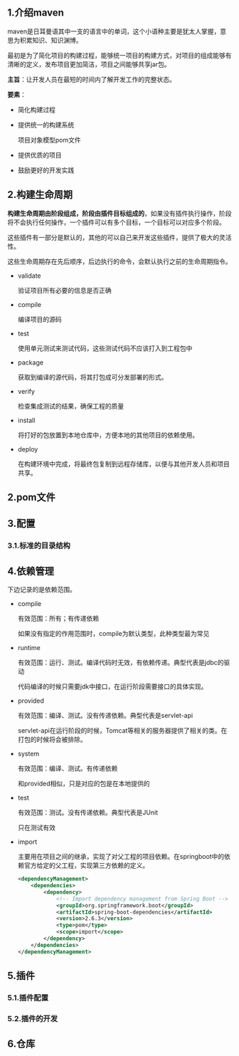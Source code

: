 ## 1.介绍maven

maven是日耳曼语其中一支的语言中的单词，这个小语种主要是犹太人掌握，意思为积累知识、知识渊博。

最初是为了简化项目的构建过程，能够统一项目的构建方式，对项目的组成能够有清晰的定义，发布项目更加简洁，项目之间能够共享jar包。

**主旨**：让开发人员在最短的时间内了解开发工作的完整状态。

**要素**：

- 简化构建过程

- 提供统一的构建系统

  项目对象模型pom文件

- 提供优质的项目

- 鼓励更好的开发实践

## 2.构建生命周期

**构建生命周期由阶段组成，阶段由插件目标组成的**，如果没有插件执行操作，阶段将不会执行任何操作，一个插件可以有多个目标，一个目标可以对应多个阶段。

这些插件有一部分是默认的，其他的可以自己来开发这些插件，提供了极大的灵活性。

这些生命周期存在先后顺序，后边执行的命令，会默认执行之前的生命周期指令。

- validate 

  验证项目所有必要的信息是否正确

- compile

  编译项目的源码

- test

  使用单元测试来测试代码，这些测试代码不应该打入到工程包中

- package

  获取到编译的源代码，将其打包成可分发部署的形式。

- verify

  检查集成测试的结果，确保工程的质量

- install

  将打好的包放置到本地仓库中，方便本地的其他项目的依赖使用。

- deploy

  在构建环境中完成，将最终包复制到远程存储库，以便与其他开发人员和项目共享。
  
## 2.pom文件

## 3.配置

### 3.1.标准的目录结构

## 4.依赖管理

下边记录的是依赖范围。

- compile

  有效范围：所有；有传递依赖

  如果没有指定的作用范围时，compile为默认类型，此种类型最为常见

- runtime

  有效范围：运行、测试。编译代码时无效，有依赖传递。典型代表是jdbc的驱动

  代码编译的时候只需要jdk中接口，在运行阶段需要接口的具体实现。

- provided

  有效范围：编译、测试。没有传递依赖。典型代表是servlet-api

  servlet-api在运行阶段的时候，Tomcat等相关的服务器提供了相关的类。在打包的时候将会被排除。

- system

  有效范围：编译、测试。有传递依赖

  和provided相似，只是对应的包是在本地提供的

- test

  有效范围：测试。没有传递依赖。典型代表是JUnit

  只在测试有效
  
- import

  主要用在项目之间的继承，实现了对父工程的项目依赖。在springboot中的依赖官方给定的父工程，实现第三方依赖的定义。

  ```xml
  <dependencyManagement>
      <dependencies>
          <dependency>
              <!-- Import dependency management from Spring Boot -->
              <groupId>org.springframework.boot</groupId>
              <artifactId>spring-boot-dependencies</artifactId>
              <version>2.6.3</version>
              <type>pom</type>
              <scope>import</scope>
          </dependency>
      </dependencies>
  </dependencyManagement>
  ```

  

## 5.插件

### 5.1.插件配置

### 5.2.插件的开发

## 6.仓库